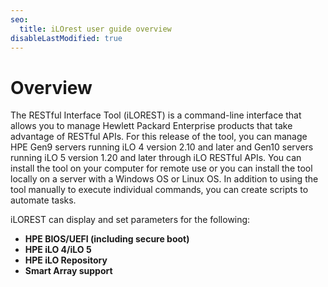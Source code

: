 ```yaml
---
seo:
  title: iLOrest user guide overview
disableLastModified: true
---
```


# Overview

The RESTful Interface Tool (iLOREST) is a command-line interface that allows you to manage Hewlett Packard Enterprise products that take advantage of RESTful APIs. For this release of the tool, you can manage HPE Gen9 servers running iLO 4 version 2.10 and later and Gen10 servers running iLO 5 version 1.20 and later through iLO RESTful APIs. You can install the tool on your computer for remote use or you can install the tool locally on a server with a Windows OS or Linux OS. In addition to using the tool manually to execute individual commands, you can create scripts to automate tasks.

iLOREST can display and set parameters for the following:

- **HPE BIOS/UEFI (including secure boot)**
- **HPE iLO 4/iLO 5**
- **HPE iLO Repository**
- **Smart Array support**
